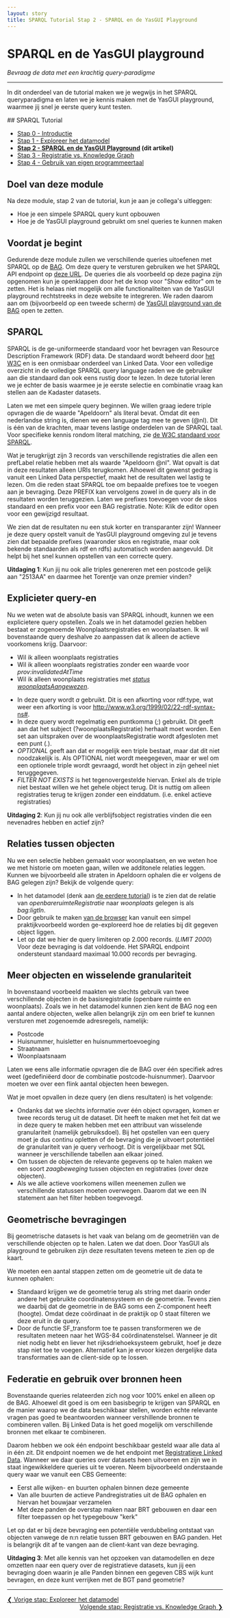 ```yaml
---
layout: story
title: SPARQL Tutorial Stap 2 - SPARQL en de YasGUI Playground
---
```


# SPARQL en de YasGUI playground

*Bevraag de data met een krachtig query-paradigme*

***

In dit onderdeel van de tutorial maken we je wegwijs in het SPARQL queryparadigma en laten we je kennis maken met de YasGUI playground, waarmee jij snel je eerste query kunt testen.

<div class="textbox" markdown="1">
## SPARQL Tutorial

- [Stap 0 - Introductie](/developer/sparql/tutorial/0-Introductie)
- [Stap 1 - Exploreer het datamodel](/developer/sparql/tutorial/1-Exploreer-het-datamodel)
- **[Stap 2 - SPARQL en de YasGUI Playground](/developer/sparql/tutorial/2-SPARQL-en-YasGUI) (dit artikel)**
- [Stap 3 - Registratie vs. Knowledge Graph](/developer/sparql/tutorial/3-Registratie-vs-Knowledge-Graph)
- [Stap 4 - Gebruik van eigen programmeertaal](/developer/sparql/tutorial/4-Gebruik-eigen-programmeertaal)

</div>

## Doel van deze module

Na deze module, stap 2 van de tutorial, kun je aan je collega's uitleggen:

- Hoe je een simpele SPARQL query kunt opbouwen
- Hoe je de YasGUI playground gebruikt om snel queries te kunnen maken

## Voordat je begint

Gedurende deze module zullen we verschillende queries uitoefenen met SPARQL op de [BAG](https://bag2.basisregistraties.overheid.nl/). Om deze query te versturen gebruiken we het SPARQL API endpoint op [deze URL](https://api.labs.kadaster.nl/datasets/kadaster/bag2/services/default/sparql). De queries die als voorbeeld op deze pagina zijn opgenomen kun je openklappen door het de knop voor "Show editor" om te zetten. Het is helaas niet mogelijk om alle functionaliteiten van de YasGUI playground rechtstreeks in deze website te integreren. We raden daarom aan om (bijvoorbeeld op een tweede scherm) de [YasGUI playground van de BAG](https://data.labs.kadaster.nl/kadaster/bag2/sparql/default) open te zetten.

## SPARQL

SPARQL is de ge-uniformeerde standaard voor het bevragen van Resource Description Framework (RDF) data. De standaard wordt beheerd door [het W3C](https://www.w3.org/TR/rdf-sparql-query/) en is een onmisbaar onderdeel van Linked Data. Voor een volledige overzicht in de volledige SPARQL query language raden we de gebruiker aan die standaard dan ook eens rustig door te lezen. In deze tutorial leren we je echter de basis waarmee je je eerste selectie en combinatie vraag kan stellen aan de Kadaster datasets.

Laten we met een simpele query beginnen. We willen graag iedere triple opvragen die de waarde "Apeldoorn" als literal bevat. Omdat dit een nederlandse string is, dienen we een language tag mee te geven (@nl). Dit is één van de krachten, maar tevens lastige onderdelen van de SPARQL taal. Voor specifieke kennis rondom literal matching, zie [de W3C standaard voor SPARQL](https://www.w3.org/TR/rdf-sparql-query/#QSynLiterals).

<query data-config-ref="https://data.labs.kadaster.nl/dst/-/queries/Tutorial2-SPARQL-Apeldoorn/4">
</query>

Wat je terugkrijgt zijn 3 records van verschillende registraties die allen een prefLabel relatie hebben met als waarde "Apeldoorn @nl". Wat opvalt is dat in deze resultaten alleen URIs terugkomen. Alhoewel dit gewenst gedrag is vanuit een Linked Data perspectief, maakt het de resultaten wel lastig te lezen. Om die reden staat SPARQL toe om bepaalde prefixes toe te voegen aan je bevraging. Deze PREFIX kan vervolgens zowel in de query als in de resultaten worden teruggezien. Laten we prefixes toevoegen voor de skos standaard en een prefix voor een BAG registratie. Note: Klik de editor open voor een gewijzigd resultaat.

<query data-config-ref="https://data.labs.kadaster.nl/dst/-/queries/Tutorial2-SPARQL-Apeldoorn-prefix/1">
</query>

We zien dat de resultaten nu een stuk korter en transparanter zijn! Wanneer je deze query opstelt vanuit de YasGUI playground omgeving zul je tevens zien dat bepaalde prefixes (waaronder skos en registratie, maar ook bekende standaarden als rdf en rdfs) automatisch worden aangevuld. Dit helpt bij het snel kunnen opstellen van een correcte query.

<div class="textbox" markdown="2">
    <b>Uitdaging 1</b>: Kun jij nu ook alle triples genereren met een postcode gelijk aan "2513AA" en daarmee het Torentje van onze premier vinden?
</div>

## Explicieter query-en

Nu we weten wat de absolute basis van SPARQL inhoudt, kunnen we een explicietere query opstellen. Zoals we in het datamodel gezien hebben bestaat er zogenoemde Woonplaatsregistraties en woonplaatsen. Ik wil bovenstaande query deshalve zo aanpassen dat ik alleen de actieve voorkomens krijg. Daarvoor:

- Wil ik alleen woonplaats registraties
- Wil ik alleen woonplaats registraties zonder een waarde voor *prov:invalidatedAtTime*
- Wil ik alleen woonplaats registraties met [*status woonplaatsAangewezen*](https://bag2.basisregistraties.overheid.nl/bag/id/status/woonplaatsAangewezen).

<query data-config-ref="https://data.labs.kadaster.nl/dst/-/queries/Tutorial2-SPARQL-ActieveWoonplaatsen/2">
</query>

- In deze query wordt *a* gebruikt. Dit is een afkorting voor rdf:type, wat weer een afkorting is voor [<http://www.w3.org/1999/02/22-rdf-syntax-ns#>](<http://www.w3.org/1999/02/22-rdf-syntax-ns#>).
- In deze query wordt regelmatig een puntkomma (*;*) gebruikt. Dit geeft aan dat het subject (?woonplaatsRegistratie) herhaalt moet worden. Een set aan uitspraken over de woonplaatsRegistratie wordt afgesloten met een punt (*.*).
- *OPTIONAL* geeft aan dat er mogelijk een triple bestaat, maar dat dit niet noodzakelijk is. Als OPTIONAL niet wordt meegegeven, maar er wel om een optionele triple wordt gevraagd, wordt het object in zijn geheel niet teruggegeven.
- *FILTER NOT EXISTS* is het tegenovergestelde hiervan. Enkel als de triple niet bestaat willen we het gehele object terug. Dit is nuttig om alleen registraties terug te krijgen zonder een einddatum. (i.e. enkel actieve registraties)

<div class="textbox" markdown="2">
    <b>Uitdaging 2</b>: Kun jij nu ook alle verblijfsobject registraties vinden die een nevenadres hebben en actief zijn?
</div>

## Relaties tussen objecten

Nu we een selectie hebben gemaakt voor woonplaatsen, en we weten hoe we met historie om moeten gaan, willen we additonele relaties leggen. Kunnen we bijvoorbeeld alle straten in Apeldoorn ophalen die er volgens de BAG gelegen zijn?
Bekijk de volgende query:

<query data-config-ref="https://data.labs.kadaster.nl/dst/-/queries/Tutorial2-SPARQL-WoonplaatsenOpenbareRui/3">
</query>

- In het datamodel (denk aan [de eerdere tutorial](/developer/sparql/tutorial/1-Exploreer-het-datamodel)) is te zien dat de relatie van *openbareruimteRegistratie* naar *woonplaats* gelegen is als *bag:ligtIn*.
- Door gebruik te maken [van de browser](https://bag2.basisregistraties.overheid.nl/bag/id/registratie/NL.IMBAG.Woonplaats.3560.1) kan vanuit een simpel praktijkvoorbeeld worden ge-exploreerd hoe de relaties bij dit gegeven object liggen.
- Let op dat we hier de query limiteren op 2.000 records. (*LIMIT 2000*) Voor deze bevraging is dat voldoende. Het SPARQL endpoint ondersteunt standaard maximaal 10.000 records per bevraging.

## Meer objecten en wisselende granulariteit

In bovenstaand voorbeeld maakten we slechts gebruik van twee verschillende objecten in de basisregistratie (openbare ruimte en woonplaats). Zoals we in het datamodel kunnen zien kent de BAG nog een aantal andere objecten, welke allen belangrijk zijn om een brief te kunnen versturen met zogenoemde adresregels, namelijk:

- Postcode
- Huisnummer, huisletter en huisnummertoevoeging
- Straatnaam
- Woonplaatsnaam

Laten we eens alle informatie opvragen die de BAG over één specifiek adres weet (gedefiniëerd door de combinatie postcode-huisnummer). Daarvoor moeten we over een flink aantal objecten heen bewegen.

<query data-config-ref="https://data.labs.kadaster.nl/dst/-/queries/Tutorial2-SPARQL-Adresgegevens/3">
</query>

Wat je moet opvallen in deze query (en diens resultaten) is het volgende:

- Ondanks dat we slechts informatie over één object opvragen, komen er twee records terug uit de dataset. Dit heeft te maken met het feit dat we in deze query te maken hebben met een attribuut van wisselende granulariteit (namelijk gebruiksdoel). Bij het opstellen van een query moet je dus continu opletten of de bevraging die je uitvoert potentiëel de granulariteit van je query verhoogt. Dit is vergelijkbaar met SQL wanneer je verschillende tabellen aan elkaar joined.
- Om tussen de objecten de relevante gegevens op te halen maken we een soort *zaagbeweging* tussen objecten en registraties (over deze objecten).
- Als we alle actieve voorkomens willen meenemen zullen we verschillende statussen moeten overwegen. Daarom dat we een IN statement aan het filter hebben toegevoegd.

## Geometrische bevragingen

Bij geometrische datasets is het vaak van belang om de geometriën van de verschillende objecten op te halen. Laten we dat doen. Door YasGUI als playground te gebruiken zijn deze resultaten tevens meteen te zien op de kaart.

<query data-config-ref="https://data.labs.kadaster.nl/dst/-/queries/Tutorial2-SPARQL-Geometrien/1">
</query>

We moeten een aantal stappen zetten om de geometrie uit de data te kunnen ophalen:

- Standaard krijgen we de geometrie terug als string met daarin onder andere het gebruikte coordinatensysteem en de geometrie. Tevens zien we daarbij dat de geometrie in de BAG soms een Z-component heeft (hoogte). Omdat deze coördinaat in de praktijk op 0 staat filteren we deze eruit in de query.
- Door de functie SF_transform toe te passen transformeren we de resultaten meteen naar het WGS-84 coördinatenstelsel. Wanneer je dit niet nodig hebt en liever het rijksdriehoeksysteem gebruikt, hoef je deze stap niet toe te voegen. Alternatief kan je ervoor kiezen dergelijke data transformaties aan de client-side op te lossen.

## Federatie en gebruik over bronnen heen

Bovenstaande queries relateerden zich nog voor 100% enkel en alleen op de BAG. Alhoewel dit goed is om een basisbegrip te krijgen van SPARQL en de manier waarop we de data beschikbaar stellen, worden echte relevante vragen pas goed te beantwoorden wanneer vershillende bronnen te combineren vallen. Bij Linked Data is het goed mogelijk om verschillende bronnen met elkaar te combineren.

Daarom hebben we ook één endpoint beschikbaar gesteld waar alle data al in één zit. Dit endpoint noemen we de het endpoint met [Registratieve Linked Data](https://data.labs.kadaster.nl/kadaster/Kadaster-Registratieve-Linked-Data/). Wanneer we daar queries over datasets heen uitvoeren en zijn we in staat ingewikkeldere queries uit te voeren. Neem bijvoorbeeld onderstaande query waar we vanuit een CBS Gemeente:

- Eerst alle wijken- en buurten ophalen binnen deze gemeente
- Van alle buurten de actieve Pandregistraties uit de BAG ophalen en hiervan het bouwjaar verzamelen
- Met deze panden de overstap maken naar BRT gebouwen en daar een filter toepassen op het typegebouw "kerk"

<query data-config-ref="https://data.labs.kadaster.nl/dst/-/queries/Tutorial2-SPAQL-Registratief-Integraal/4">
</query>

Let op dat er bij deze bevraging een potentiële verdubbeling ontstaat van objecten vanwege de n:n relatie tussen BRT gebouwen en BAG panden. Het is belangrijk dit af te vangen aan de client-kant van deze bevraging.

<div class="textbox" markdown="2">
    <b>Uitdaging 3</b>: Met alle kennis van het opzoeken van datamodellen en deze omzetten naar een query over de registratieve datasets, kun jij een bevraging doen waarin je alle Panden binnen een gegeven CBS wijk kunt bevragen, en deze kunt verrijken met de BGT pand geometrie?
</div>

***

<div style="text-align: left">
    <a href="/developer/sparql/tutorial/1-Exploreer-het-datamodel">
        &#10094; Vorige stap: Exploreer het datamodel
    </a>
</div>
<div style="text-align: right">
    <a href="/developer/sparql/tutorial/3-Registratie-vs-Knowledge-Graph">
        Volgende stap: Registratie vs. Knowledge Graph &#10095;
    </a>
</div>
